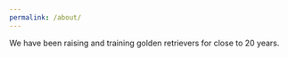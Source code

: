 ```yaml
---
permalink: /about/
---
```

We have been raising and training golden retrievers for close to 20 years.
